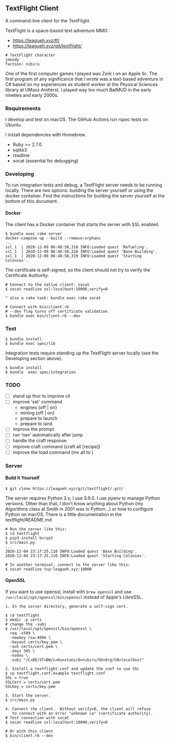 ## TextFlight Client

A command-line client for the TextFlight.

TextFlight is a space-based text adventure MMO.

* https://leagueh.xyz/tf/
* https://leagueh.xyz/git/textflight/

```
# TextFlight character
jmoody
faction: nibiru
```

One of the first computer games I played was Zork I on an Apple IIc.  The first
program of any significance that I wrote was a text-based adventure in C# based
on my experiences as student worker at the Physical Sciences library at UMass
Amherst.  I played way too much BatMUD in the early nineties and early 2000s.

### Requirements

I develop and test on macOS.  The GitHub Actions run rspec tests on Ubuntu.

I install dependencies with Homebrew.

* Ruby >= 2.7.0
* sqlite3
* readline
* socat (essential for debugging)

### Developing

To run integration tests and debug, a TextFlight server needs to be running
locally.  There are two options: building the server yourself or using the
docker container.  Find the instructions for building the server yourself at the
bottom of this document.

#### Docker

The client has a Docker container that starts the server with SSL enabled.

```
$ bundle exec rake server
docker-compose up --build --remove-orphans
...
ssl_1  | 2020-12-09 06:48:58,318 INFO:Loaded quest 'Refueling'.
ssl_1  | 2020-12-09 06:48:58,318 INFO:Loaded quest 'Base Building'.
ssl_1  | 2020-12-09 06:48:58,319 INFO:Loaded quest 'Starting Colonies'.
```


The certificate is self-signed, so the client should not try to verify the
Certificate Authority.

```
# Connect to the native client: socat
$ socat readline ssl:localhost:10000,verify=0

^ also a rake task: bundle exec rake socat

# Connect with bin/client.rb
# --dev flag turns off certificate validation.
$ bundle exec bin/client.rb --dev
```

### Test

```
$ bundle install
$ bundle exec spec/lib
```

Integration tests require standing up the TextFlight server locally (see the
Developing section above).

```
$ bundle install
$ bundle  exec spec/integration
```

### TODO

- [ ] stand up thor to improve cli
- [ ] improve 'set' command
  - engines {off | on}
  - mining {off | on}
  - prepare to launch
  - prepare to land
- [ ] improve the prompt
- [ ] run 'nav' automatically after jump
- [ ] handle the craft response
- [ ] improve craft command (craft all [recipe])
- [ ] improve the load command (mv all <index> to <structure>)

### Server

#### Build It Yourself

```
$ git clone https://leagueh.xyz/git/textflight/.git/
```

The server requires Python 3.x; I use 3.9.0.  I use pyenv to manage Python
versions. Other than that, I don't know anything about Python (my Algorithms
class at Smith in 2001 was in Python...) or how to configure Python on macOS.
There is a little documentation in the textflight/README.md

```
# Run the server like this:
$ cd textflight
$ pip3 install bcrypt
$ src/main.py
...
2020-12-04 23:17:25,110 INFO:Loaded quest 'Base Building'.
2020-12-04 23:17:25,110 INFO:Loaded quest 'Starting Colonies'.

# In another terminal, connect to the server like this:
$ socat readline tcp:leagueh.xyz:10000
```

#### OpenSSL

If you want to use openssl, install with `brew openssl` and use
`/usr/local/opt/openssl/bin/openssl` instead of Apple's LibreSSL.


```
1. In the server directory, generate a self-sign cert.

$ cd textflight
$ mkdir -p certs
# change the -subj
$ /usr/local/opt/openssl/bin/openssl \
  req -x509 \
  -newkey rsa:4096 \
  -keyout certs/key.pem \
  -out certs/cert.pem \
  -days 365 \
  -nodes \
  -subj "/C=DE/ST=BW/L=Konstanz/O=nibiru/OU=Org/CN=localhost"

2. Install a textflight.conf and update the conf to use SSL
$ cp textflight.conf.example textflight.conf
SSL = true
SSLCert = certs/cert.pem
SSLKey = certs/key.pem

3. Start the server.
$ src/main.py

4. Connect the client.  Without verify=0, the client will refuse
   to connect with an error "unknown ca" (certificate authority).
# Test connection with socat
$ socat readline ssl:localhost:10000,verify=0

# Or with this client
$ bin/client.rb --dev
```

